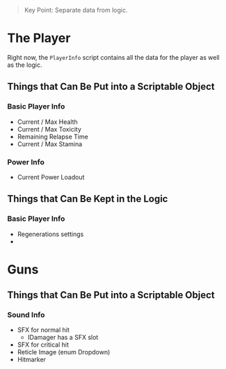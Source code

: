 
> Key Point: Separate data from logic.

# The Player

Right now, the `PlayerInfo` script contains all the data for the player as well as the logic.

## Things that Can Be Put into a Scriptable Object

### Basic Player Info
- Current / Max Health
- Current / Max Toxicity
- Remaining Relapse Time
- Current / Max Stamina

### Power Info
- Current Power Loadout

## Things that Can Be Kept in the Logic
### Basic Player Info
- Regenerations settings
-

# Guns

## Things that Can Be Put into a Scriptable Object

### Sound Info
- SFX for normal hit
	- IDamager has a SFX slot
- SFX for critical hit
- Reticle Image (enum Dropdown)
- Hitmarker
